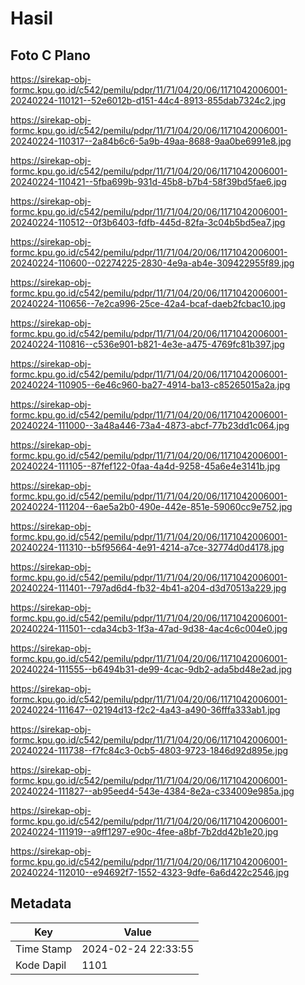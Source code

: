 # Hasil

## Foto C Plano

https://sirekap-obj-formc.kpu.go.id/c542/pemilu/pdpr/11/71/04/20/06/1171042006001-20240224-110121--52e6012b-d151-44c4-8913-855dab7324c2.jpg

https://sirekap-obj-formc.kpu.go.id/c542/pemilu/pdpr/11/71/04/20/06/1171042006001-20240224-110317--2a84b6c6-5a9b-49aa-8688-9aa0be6991e8.jpg

https://sirekap-obj-formc.kpu.go.id/c542/pemilu/pdpr/11/71/04/20/06/1171042006001-20240224-110421--5fba699b-931d-45b8-b7b4-58f39bd5fae6.jpg

https://sirekap-obj-formc.kpu.go.id/c542/pemilu/pdpr/11/71/04/20/06/1171042006001-20240224-110512--0f3b6403-fdfb-445d-82fa-3c04b5bd5ea7.jpg

https://sirekap-obj-formc.kpu.go.id/c542/pemilu/pdpr/11/71/04/20/06/1171042006001-20240224-110600--02274225-2830-4e9a-ab4e-309422955f89.jpg

https://sirekap-obj-formc.kpu.go.id/c542/pemilu/pdpr/11/71/04/20/06/1171042006001-20240224-110656--7e2ca996-25ce-42a4-bcaf-daeb2fcbac10.jpg

https://sirekap-obj-formc.kpu.go.id/c542/pemilu/pdpr/11/71/04/20/06/1171042006001-20240224-110816--c536e901-b821-4e3e-a475-4769fc81b397.jpg

https://sirekap-obj-formc.kpu.go.id/c542/pemilu/pdpr/11/71/04/20/06/1171042006001-20240224-110905--6e46c960-ba27-4914-ba13-c85265015a2a.jpg

https://sirekap-obj-formc.kpu.go.id/c542/pemilu/pdpr/11/71/04/20/06/1171042006001-20240224-111000--3a48a446-73a4-4873-abcf-77b23dd1c064.jpg

https://sirekap-obj-formc.kpu.go.id/c542/pemilu/pdpr/11/71/04/20/06/1171042006001-20240224-111105--87fef122-0faa-4a4d-9258-45a6e4e3141b.jpg

https://sirekap-obj-formc.kpu.go.id/c542/pemilu/pdpr/11/71/04/20/06/1171042006001-20240224-111204--6ae5a2b0-490e-442e-851e-59060cc9e752.jpg

https://sirekap-obj-formc.kpu.go.id/c542/pemilu/pdpr/11/71/04/20/06/1171042006001-20240224-111310--b5f95664-4e91-4214-a7ce-32774d0d4178.jpg

https://sirekap-obj-formc.kpu.go.id/c542/pemilu/pdpr/11/71/04/20/06/1171042006001-20240224-111401--797ad6d4-fb32-4b41-a204-d3d70513a229.jpg

https://sirekap-obj-formc.kpu.go.id/c542/pemilu/pdpr/11/71/04/20/06/1171042006001-20240224-111501--cda34cb3-1f3a-47ad-9d38-4ac4c6c004e0.jpg

https://sirekap-obj-formc.kpu.go.id/c542/pemilu/pdpr/11/71/04/20/06/1171042006001-20240224-111555--b6494b31-de99-4cac-9db2-ada5bd48e2ad.jpg

https://sirekap-obj-formc.kpu.go.id/c542/pemilu/pdpr/11/71/04/20/06/1171042006001-20240224-111647--02194d13-f2c2-4a43-a490-36fffa333ab1.jpg

https://sirekap-obj-formc.kpu.go.id/c542/pemilu/pdpr/11/71/04/20/06/1171042006001-20240224-111738--f7fc84c3-0cb5-4803-9723-1846d92d895e.jpg

https://sirekap-obj-formc.kpu.go.id/c542/pemilu/pdpr/11/71/04/20/06/1171042006001-20240224-111827--ab95eed4-543e-4384-8e2a-c334009e985a.jpg

https://sirekap-obj-formc.kpu.go.id/c542/pemilu/pdpr/11/71/04/20/06/1171042006001-20240224-111919--a9ff1297-e90c-4fee-a8bf-7b2dd42b1e20.jpg

https://sirekap-obj-formc.kpu.go.id/c542/pemilu/pdpr/11/71/04/20/06/1171042006001-20240224-112010--e94692f7-1552-4323-9dfe-6a6d422c2546.jpg


## Metadata

| Key        | Value               |
| ---------- | ------------------- |
| Time Stamp | 2024-02-24 22:33:55 |
| Kode Dapil | 1101                |



